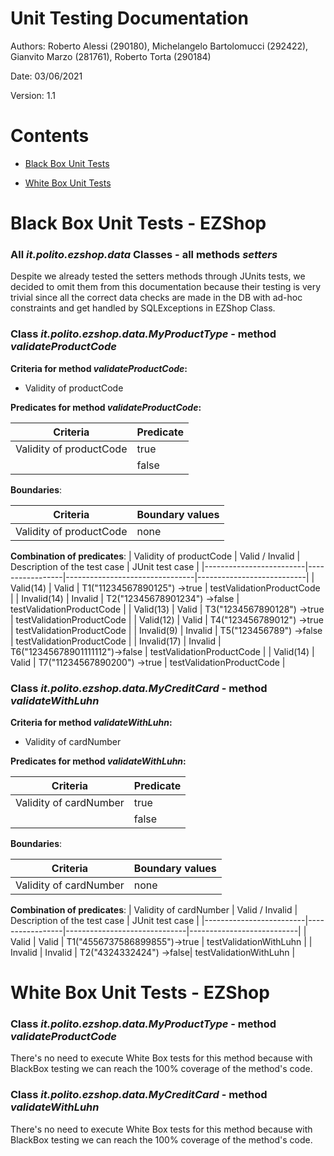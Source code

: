 # Unit Testing Documentation

Authors: Roberto Alessi (290180), Michelangelo Bartolomucci (292422), Gianvito Marzo (281761), Roberto Torta (290184)

Date: 03/06/2021

Version: 1.1

# Contents

- [Black Box Unit Tests](#black-box-unit-tests)

- [White Box Unit Tests](#white-box-unit-tests)

# Black Box Unit Tests - EZShop

### **All *it.polito.ezshop.data* Classes - all methods *setters***

Despite we already tested the setters methods through JUnits tests, we decided to omit them from this documentation because their testing is very trivial since all the correct data checks are made in the DB with ad-hoc constraints and get handled by SQLExceptions in EZShop Class.

 ### **Class *it.polito.ezshop.data.MyProductType* - method *validateProductCode***

**Criteria for method *validateProductCode*:**
	
 - Validity of productCode

**Predicates for method *validateProductCode*:**

| Criteria                | Predicate      |
| ----------------------  | -------------- |
| Validity of productCode |      true      |
|                         |      false     |

**Boundaries**:

| Criteria                | Boundary values |
| ----------------------- | --------------- |
| Validity of productCode | none            |

**Combination of predicates**:
| Validity of productCode | Valid / Invalid | Description of the test case   | JUnit test case           |
|-------------------------|-----------------|--------------------------------|---------------------------|
|  Valid(14)              |   Valid         | T1("11234567890125")   ->true  | testValidationProductCode |
|  Invalid(14)            |   Invalid       | T2("12345678901234")   ->false | testValidationProductCode |
|  Valid(13)              |   Valid         | T3("1234567890128")    ->true  | testValidationProductCode |
|  Valid(12)              |   Valid         | T4("123456789012")     ->true  | testValidationProductCode |
|  Invalid(9)             |   Invalid       | T5("123456789")        ->false | testValidationProductCode |
|  Invalid(17)            |   Invalid       | T6("12345678901111112")->false | testValidationProductCode |
|  Valid(14)              |   Valid         | T7("11234567890200")   ->true  | testValidationProductCode |

### **Class *it.polito.ezshop.data.MyCreditCard* - method *validateWithLuhn***

**Criteria for method *validateWithLuhn*:**
	
 - Validity of cardNumber

**Predicates for method *validateWithLuhn*:**

| Criteria                | Predicate      |
| ----------------------  | -------------- |
| Validity of cardNumber  |      true      |
|                         |      false     |

**Boundaries**:

| Criteria               | Boundary values |
| ---------------------- | --------------- |
| Validity of cardNumber | none            |

**Combination of predicates**:
| Validity of cardNumber  | Valid / Invalid | Description of the test case | JUnit test case           |
|-------------------------|-----------------|------------------------------|---------------------------|
|  Valid                  |   Valid         | T1("4556737586899855")->true | testValidationWithLuhn    |
|  Invalid                |   Invalid       | T2("4324332424")      ->false| testValidationWithLuhn    |

# White Box Unit Tests - EZShop

### **Class *it.polito.ezshop.data.MyProductType* - method *validateProductCode***

There's no need to execute White Box tests for this method because with BlackBox testing we can reach the 100% coverage of the method's code.

### **Class *it.polito.ezshop.data.MyCreditCard* - method *validateWithLuhn***

There's no need to execute White Box tests for this method because with BlackBox testing we can reach the 100% coverage of the method's code.